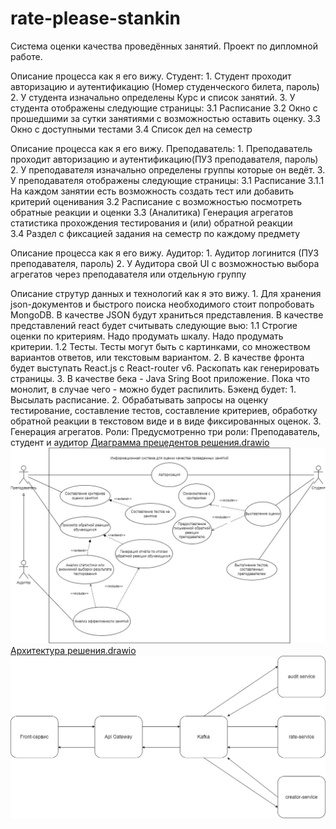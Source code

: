 # rate-please-stankin
Система оценки качества проведённых занятий. Проект по дипломной работе.

Описание процесса как я его вижу. Студент:
    1. Студент проходит авторизацию и аутентификацию (Номер студенческого билета, пароль)
    2. У студента изначально определены Курс и список занятий.
    3. У студента отображены следующие страницы:
        3.1 Расписание
        3.2 Окно с прошедшими за сутки занятиями с возможностью оставить оценку.
        3.3 Окно с доступными тестами
        3.4 Список дел на семестр

Описание процесса как я его вижу. Преподаватель:
    1. Преподаватель проходит авторизацию и аутентификацию(ПУЗ преподавателя, пароль)
    2. У преподавателя изначально определены группы которые он ведёт.
    3. У преподавателя отображены следующие страницы:
        3.1 Расписание
            3.1.1 На каждом занятии есть возможность создать тест или добавить критерий оценивания
        3.2 Расписание с возможностью посмотреть обратные реакции и оценки 
        3.3 (Аналитика) Генерация агрегатов статистика прохождения тестирования и (или) обратной реакции  
        3.4 Раздел с фиксацией задания на семестр по каждому предмету

Описание процесса как я его вижу. Аудитор:
    1. Аудитор логинится (ПУЗ преподавателя, пароль)
    2. У Аудитора свой UI с возможностью выбора агрегатов через преподавателя или отдельную группу

Описание струтур данных и технологий как я это вижу.
    1. Для хранения json-документов и быстрого поиска необходимого стоит попробовать MongoDB.
        В качестве JSON будут храниться представления. В качестве представлений react будет считывать следующие вью:
            1.1 Строгие оценки по критериям. Надо продумать шкалу. Надо продумать критерии.
            1.2 Тесты. Тесты могут быть с картинками, со множеством вариантов ответов, или текстовым вариантом.
    2. В качестве фронта будет выступать React.js с React-router v6. Раскопать как генерировать страницы.
    3. В качестве бека - Java Sring Boot приложение. Пока что монолит, в случае чего - можно будет распилить.
        Бэкенд будет:
        1. Высылать расписание.
        2. Обрабатывать запросы на оценку тестирование, составление тестов, составление критериев, 
            обработку обратной реакции в текстовом виде и в виде фиксированных оценок.
        3. Генерация агрегатов.
Роли:
    Предусмотренно три роли: Преподаватель, студент и аудитор
    [Диаграмма прецедентов решения.drawio](%C4%E8%E0%E3%F0%E0%EC%EC%E0%20%EF%F0%E5%F6%E5%E4%E5%ED%F2%EE%E2%20%F0%E5%F8%E5%ED%E8%FF.drawio) <br/>
    ![actions_uml.jpg](actions_uml.jpg)
    [Архитектура решения.drawio](%C0%F0%F5%E8%F2%E5%EA%F2%F3%F0%E0%20%F0%E5%F8%E5%ED%E8%FF.drawio) <br/>
    ![architecture.jpg](architecture.jpg)